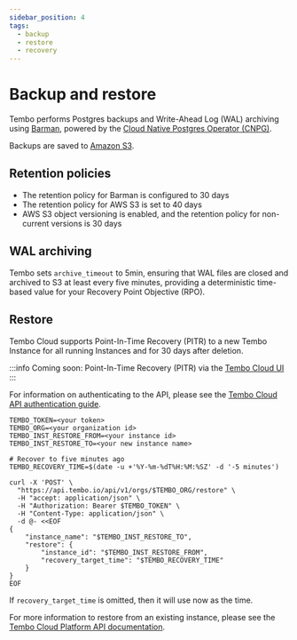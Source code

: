```yaml
---
sidebar_position: 4
tags:
  - backup
  - restore
  - recovery
---
```


# Backup and restore

Tembo performs Postgres backups and Write-Ahead Log (WAL) archiving using [Barman](https://pgbarman.org/), powered by the [Cloud Native Postgres Operator (CNPG)](https://cloudnative-pg.io/).

Backups are saved to [Amazon S3](https://aws.amazon.com/s3/).

## Retention policies

- The retention policy for Barman is configured to 30 days
- The retention policy for AWS S3 is set to 40 days
- AWS S3 object versioning is enabled, and the retention policy for non-current versions is 30 days

## WAL archiving

Tembo sets `archive_timeout` to 5min, ensuring that WAL files are closed and archived to S3 at least every five minutes, providing a deterministic time-based value for your Recovery Point Objective (RPO).

## Restore

Tembo Cloud supports Point-In-Time Recovery (PITR) to a new Tembo Instance for all running Instances and for 30 days after deletion.

:::info
Coming soon: Point-In-Time Recovery (PITR) via the [Tembo Cloud UI](https://cloud.tembo.io)
:::

For information on authenticating to the API, please see the [Tembo Cloud API authentication guide](/docs/tembo-cloud/api-authentication).

```shell
TEMBO_TOKEN=<your token>
TEMBO_ORG=<your organization id>
TEMBO_INST_RESTORE_FROM=<your instance id>
TEMBO_INST_RESTORE_TO=<your new instance name>

# Recover to five minutes ago
TEMBO_RECOVERY_TIME=$(date -u +'%Y-%m-%dT%H:%M:%SZ' -d '-5 minutes')

curl -X 'POST' \
  "https://api.tembo.io/api/v1/orgs/$TEMBO_ORG/restore" \
  -H "accept: application/json" \
  -H "Authorization: Bearer $TEMBO_TOKEN" \
  -H "Content-Type: application/json" \
  -d @- <<EOF
{
    "instance_name": "$TEMBO_INST_RESTORE_TO",
    "restore": {
        "instance_id": "$TEMBO_INST_RESTORE_FROM",
        "recovery_target_time": "$TEMBO_RECOVERY_TIME"
    }
}
EOF
```

If `recovery_target_time` is omitted, then it will use now as the time.

For more information to restore from an existing instance, please see the [Tembo Cloud Platform API documentation](https://tembo.io/docs/tembo-cloud/openapi/#tag/instance/operation/restore_instance).
